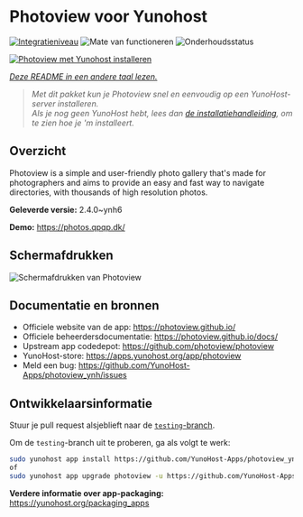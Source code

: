 <!--
NB: Deze README is automatisch gegenereerd door <https://github.com/YunoHost/apps/tree/master/tools/readme_generator>
Hij mag NIET handmatig aangepast worden.
-->

# Photoview voor Yunohost

[![Integratieniveau](https://apps.yunohost.org/badge/integration/photoview)](https://ci-apps.yunohost.org/ci/apps/photoview/)
![Mate van functioneren](https://apps.yunohost.org/badge/state/photoview)
![Onderhoudsstatus](https://apps.yunohost.org/badge/maintained/photoview)

[![Photoview met Yunohost installeren](https://install-app.yunohost.org/install-with-yunohost.svg)](https://install-app.yunohost.org/?app=photoview)

*[Deze README in een andere taal lezen.](./ALL_README.md)*

> *Met dit pakket kun je Photoview snel en eenvoudig op een YunoHost-server installeren.*  
> *Als je nog geen YunoHost hebt, lees dan [de installatiehandleiding](https://yunohost.org/install), om te zien hoe je 'm installeert.*

## Overzicht

Photoview is a simple and user-friendly photo gallery that's made for photographers and aims to provide an easy and fast way to navigate directories, with thousands of high resolution photos.


**Geleverde versie:** 2.4.0~ynh6

**Demo:** <https://photos.qpqp.dk/>

## Schermafdrukken

![Schermafdrukken van Photoview](./doc/screenshots/screenshot.png)

## Documentatie en bronnen

- Officiele website van de app: <https://photoview.github.io/>
- Officiele beheerdersdocumentatie: <https://photoview.github.io/docs/>
- Upstream app codedepot: <https://github.com/photoview/photoview>
- YunoHost-store: <https://apps.yunohost.org/app/photoview>
- Meld een bug: <https://github.com/YunoHost-Apps/photoview_ynh/issues>

## Ontwikkelaarsinformatie

Stuur je pull request alsjeblieft naar de [`testing`-branch](https://github.com/YunoHost-Apps/photoview_ynh/tree/testing).

Om de `testing`-branch uit te proberen, ga als volgt te werk:

```bash
sudo yunohost app install https://github.com/YunoHost-Apps/photoview_ynh/tree/testing --debug
of
sudo yunohost app upgrade photoview -u https://github.com/YunoHost-Apps/photoview_ynh/tree/testing --debug
```

**Verdere informatie over app-packaging:** <https://yunohost.org/packaging_apps>
